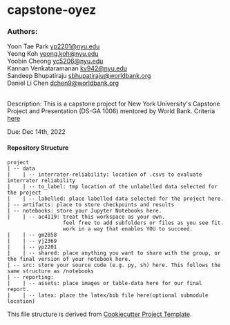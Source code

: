 # capstone-oyez

### Authors:
Yoon Tae Park <yp2201@nyu.edu> <br>
Yeong Koh <yeong.koh@nyu.edu> <br>
Yoobin Cheong <yc5206@nyu.edu> <br>
Kannan Venkataramanan <kv942@nyu.edu> <br>
Sandeep Bhupatiraju <sbhupatiraju@worldbank.org> <br>
Daniel Li Chen <dchen9@worldbank.org> <br>
<br>


Description:
This is a capstone project for New York University's Capstone Project and Presentation (DS-GA 1006) mentored by World Bank. Criteria [here](///)

Due: Dec 14th, 2022

#### Repository Structure
```
project
| -- data
|    | -- interrater-reliability: location of .csvs to evaluate interrater reliability
|    | -- to_label: tmp location of the unlabelled data selected for the project
|    | -- labelled: place labelled data selected for the project here.
| -- artifacts: place to store checkpoints and results
| -- notebooks: store your Jupyter Notebooks here.
|    | -- ac4119: treat this workspace as your own.
                  feel free to add subfolders or files as you see fit.
                  work in a way that enables YOU to succeed.
|    | -- gm2858
|    | -- yj2369
|    | -- yp2201
|    | -- shared: place anything you want to share with the group, or the final version of your notebook here.
| -- src: store your source code (e.g. py, sh) here. This follows the same structure as /notebooks
| -- reporting:
|    | -- assets: place images or table-data here for our final report.
|    | -- latex: place the latex/bib file here(optional submodule location)
```
This file structure is derived from [Cookiecutter Project Template](https://drivendata.github.io/cookiecutter-data-science/).
